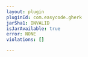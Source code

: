```yaml
---
layout: plugin
pluginId: com.easycode.gherk
jarSha1: INVALID
isJarAvailable: true
error: NONE
violations: []

---
```

